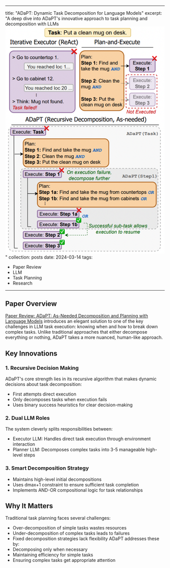 
---
title: "ADaPT: Dynamic Task Decomposition for Language Models"
excerpt: "A deep dive into ADaPT's innovative approach to task planning and decomposition with LLMs<br/><img src='/images/adapt_flow.png'>"
collection: posts
date: 2024-03-14
tags:
  - Paper Review
  - LLM
  - Task Planning
  - Research
---
## Paper Overview
[Paper Review: ADaPT: As-Needed Decomposition and Planning with Language Models](https://arxiv.org/abs/2311.0577) introduces an elegant solution to one of the key challenges in LLM task execution: knowing when and how to break down complex tasks. Unlike traditional approaches that either decompose everything or nothing, ADaPT takes a more nuanced, human-like approach.
## Key Innovations
### 1. Recursive Decision Making
ADaPT's core strength lies in its recursive algorithm that makes dynamic decisions about task decomposition:
- First attempts direct execution
- Only decomposes tasks when execution fails
- Uses binary success heuristics for clear decision-making
### 2. Dual LLM Roles
The system cleverly splits responsibilities between:
- Executor LLM: Handles direct task execution through environment interaction
- Planner LLM: Decomposes complex tasks into 3-5 manageable high-level steps
### 3. Smart Decomposition Strategy
- Maintains high-level initial decompositions
- Uses dmax+1 constraint to ensure sufficient task completion
- Implements AND-OR compositional logic for task relationships
## Why It Matters
Traditional task planning faces several challenges:
- Over-decomposition of simple tasks wastes resources
- Under-decomposition of complex tasks leads to failures
- Fixed decomposition strategies lack flexibility
ADaPT addresses these by:
- Decomposing only when necessary
- Maintaining efficiency for simple tasks
- Ensuring complex tasks get appropriate attention
